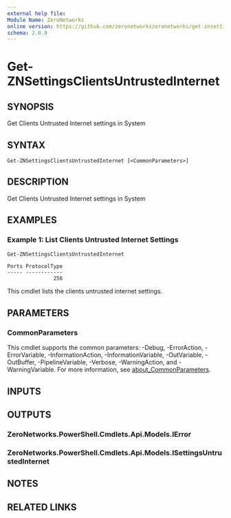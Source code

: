 ```yaml
---
external help file:
Module Name: ZeroNetworks
online version: https://github.com/zeronetworkszeronetworks/get-znsettingsclientsuntrustedinternet
schema: 2.0.0
---
```


# Get-ZNSettingsClientsUntrustedInternet

## SYNOPSIS
Get Clients Untrusted Internet settings in System

## SYNTAX

```
Get-ZNSettingsClientsUntrustedInternet [<CommonParameters>]
```

## DESCRIPTION
Get Clients Untrusted Internet settings in System

## EXAMPLES

### Example 1: List Clients Untrusted Internet Settings
```powershell
Get-ZNSettingsClientsUntrustedInternet
```

```output
Ports ProtocolType
----- ------------
               256
```

This cmdlet lists the clients untrusted internet settings.

## PARAMETERS

### CommonParameters
This cmdlet supports the common parameters: -Debug, -ErrorAction, -ErrorVariable, -InformationAction, -InformationVariable, -OutVariable, -OutBuffer, -PipelineVariable, -Verbose, -WarningAction, and -WarningVariable. For more information, see [about_CommonParameters](http://go.microsoft.com/fwlink/?LinkID=113216).

## INPUTS

## OUTPUTS

### ZeroNetworks.PowerShell.Cmdlets.Api.Models.IError

### ZeroNetworks.PowerShell.Cmdlets.Api.Models.ISettingsUntrustedInternet

## NOTES

## RELATED LINKS


